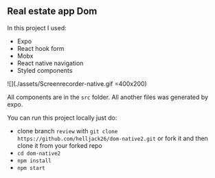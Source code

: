   ## Real estate app Dom
 
 In this project I used:
 - Expo
 - React hook form
 - Mobx
 - React native navigation
 - Styled components
 
 ![](./assets/Screenrecorder-native.gif =400x200)

 All components are in the `src` folder. All another files was generated by expo.
 
 You can run this project locally just do:
 - clone branch `review` with `git clone https://github.com/helljack26/dom-native2.git` or fork it and then clone it from your forked repo
 - `cd dom-native2`
 - `npm install` 
 - `npm start`